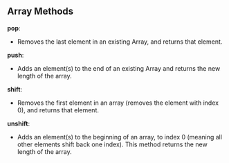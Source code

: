 ## Array Methods

**pop**:

- Removes the last element in an existing Array, and returns that element.

**push**:

- Adds an element(s) to the end of an existing Array and returns the new length of the array.

**shift**:

- Removes the first element in an array (removes the element with index 0), and returns that element.

**unshift**:

- Adds an element(s) to the beginning of an array, to index 0 (meaning all other elements shift back one index). This method returns the new length of the array.
